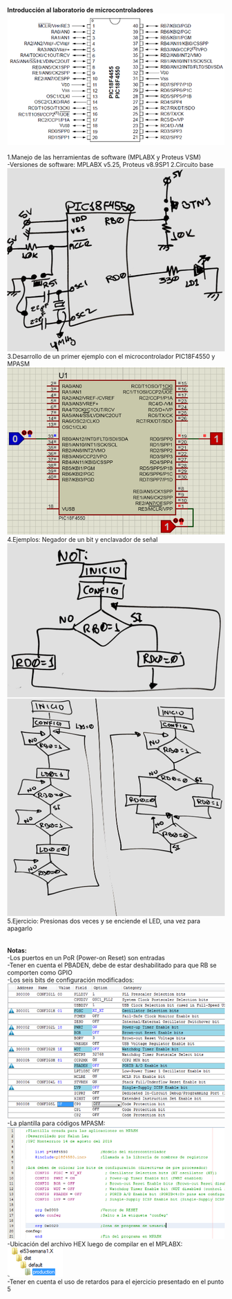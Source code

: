 <b>Introducción al laboratorio de microcontroladores</b><br>
<img src="semana1.PNG"><br><br>
1.Manejo de las herramientas de software (MPLABX y Proteus VSM)<br>
-Versiones de software: MPLABX v5.25, Proteus v8.9SP1
2.Circuito base<br>
<img src="circuitobase.png"><br>
3.Desarrollo de un primer ejemplo con el microcontrolador PIC18F4550 y MPASM<br>
<img src="semana1-1.PNG"><br>
4.Ejemplos: Negador de un bit y enclavador de señal<br>
<img src="algoritmo not.png"><br>
<img src="uHPDEvA.jpg"><br>
5.Ejercicio: Presionas dos veces y se enciende el LED, una vez para apagarlo<br>
<br><br>
<b>Notas:</b><br>
-Los puertos en un PoR (Power-on Reset) son entradas<br>
-Tener en cuenta el PBADEN, debe de estar deshabilitado para que RB se comporten como GPIO<br>
-Los seis bits de configuración modificados:<br>
<img src="semana1-1a.PNG"><br>
-La plantilla para códigos MPASM:<br>
<img src="semana1-2.PNG"><br>
-Ubicación del archivo HEX luego de compilar en el MPLABX:<br>
<img src="semana1-3.PNG"><br>
-Tener en cuenta el uso de retardos para el ejercicio presentado en el punto 5<br>

